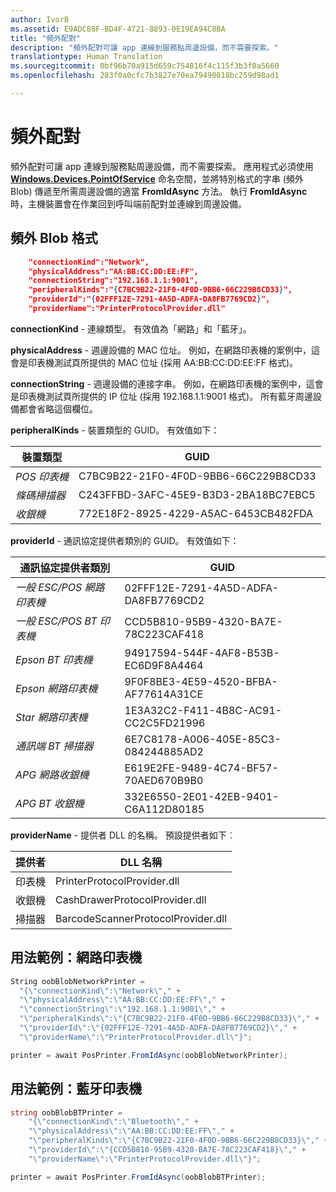 ```yaml
---
author: IvorB
ms.assetid: E9ADC88F-BD4F-4721-8893-0E19EA94C8BA
title: "頻外配對"
description: "頻外配對可讓 app 連線到服務點周邊設備，而不需要探索。"
translationtype: Human Translation
ms.sourcegitcommit: 0bf96b70a915d659c754816f4c115f3b3f0a5660
ms.openlocfilehash: 283f0a0cfc7b3827e70ea79490818bc259d98ad1

---
```

# 頻外配對

頻外配對可讓 app 連線到服務點周邊設備，而不需要探索。 應用程式必須使用 [**Windows.Devices.PointOfService**](https://msdn.microsoft.com/library/windows/apps/windows.devices.pointofservice.aspx) 命名空間，並將特別格式的字串 (頻外 Blob) 傳遞至所需周邊設備的適當 **FromIdAsync** 方法。 執行 **FromIdAsync** 時，主機裝置會在作業回到呼叫端前配對並連線到周邊設備。

## 頻外 Blob 格式

```json
    "connectionKind":"Network",
    "physicalAddress":"AA:BB:CC:DD:EE:FF",
    "connectionString":"192.168.1.1:9001",
    "peripheralKinds":"{C7BC9B22-21F0-4F0D-9BB6-66C229B8CD33}",
    "providerId":"{02FFF12E-7291-4A5D-ADFA-DA8FB7769CD2}",
    "providerName":"PrinterProtocolProvider.dll"
```

**connectionKind** - 連線類型。 有效值為「網路」和「藍牙」。

**physicalAddress** - 週邊設備的 MAC 位址。 例如，在網路印表機的案例中，這會是印表機測試頁所提供的 MAC 位址 (採用 AA:BB:CC:DD:EE:FF 格式)。

**connectionString** - 週邊設備的連接字串。 例如，在網路印表機的案例中，這會是印表機測試頁所提供的 IP 位址 (採用 192.168.1.1:9001 格式)。 所有藍牙周邊設備都會省略這個欄位。

**peripheralKinds** - 裝置類型的 GUID。 有效值如下：

| 裝置類型 | GUID |
| ---- | ---- |
| *POS 印表機* | C7BC9B22-21F0-4F0D-9BB6-66C229B8CD33 |
| *條碼掃描器* | C243FFBD-3AFC-45E9-B3D3-2BA18BC7EBC5 |
| *收銀機* | 772E18F2-8925-4229-A5AC-6453CB482FDA |


**providerId** - 通訊協定提供者類別的 GUID。 有效值如下：

| 通訊協定提供者類別 | GUID |
| ---- | ---- |
| *一般 ESC/POS 網路印表機* | 02FFF12E-7291-4A5D-ADFA-DA8FB7769CD2 |
| *一般 ESC/POS BT 印表機* | CCD5B810-95B9-4320-BA7E-78C223CAF418 |
| *Epson BT 印表機* | 94917594-544F-4AF8-B53B-EC6D9F8A4464 |
| *Epson 網路印表機* | 9F0F8BE3-4E59-4520-BFBA-AF77614A31CE |
| *Star 網路印表機* | 1E3A32C2-F411-4B8C-AC91-CC2C5FD21996 |
| *通訊端 BT 掃描器* | 6E7C8178-A006-405E-85C3-084244885AD2 |
| *APG 網路收銀機* | E619E2FE-9489-4C74-BF57-70AED670B9B0 |
| *APG BT 收銀機* | 332E6550-2E01-42EB-9401-C6A112D80185 |


**providerName** - 提供者 DLL 的名稱。 預設提供者如下︰

| 提供者 | DLL 名稱 |
| ---- | ---- |
| 印表機 | PrinterProtocolProvider.dll |
| 收銀機 | CashDrawerProtocolProvider.dll |
| 掃描器 | BarcodeScannerProtocolProvider.dll |

## 用法範例：網路印表機

```csharp
String oobBlobNetworkPrinter =
  "{\"connectionKind\":\"Network\"," +
  "\"physicalAddress\":\"AA:BB:CC:DD:EE:FF\"," +
  "\"connectionString\":\"192.168.1.1:9001\"," +
  "\"peripheralKinds\":\"{C7BC9B22-21F0-4F0D-9BB6-66C229B8CD33}\"," +
  "\"providerId\":\"{02FFF12E-7291-4A5D-ADFA-DA8FB7769CD2}\"," +
  "\"providerName\":\"PrinterProtocolProvider.dll\"}";

printer = await PosPrinter.FromIdAsync(oobBlobNetworkPrinter);
```

## 用法範例：藍牙印表機

```csharp
string oobBlobBTPrinter =
    "{\"connectionKind\":\"Bluetooth\"," +
    "\"physicalAddress\":\"AA:BB:CC:DD:EE:FF\"," +
    "\"peripheralKinds\":\"{C7BC9B22-21F0-4F0D-9BB6-66C229B8CD33}\"," +
    "\"providerId\":\"{CCD5B810-95B9-4320-BA7E-78C223CAF418}\"," +
    "\"providerName\":\"PrinterProtocolProvider.dll\"}";

printer = await PosPrinter.FromIdAsync(oobBlobBTPrinter);

```



<!--HONumber=Aug16_HO3-->


